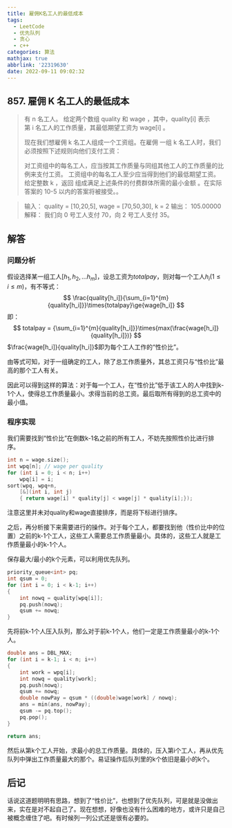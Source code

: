 ```yaml
---
title: 雇佣K名工人的最低成本
tags:
  - LeetCode
  - 优先队列
  - 贪心
  - c++
categories: 算法
mathjax: true
abbrlink: '22319630'
date: 2022-09-11 09:02:32
---
```

## 857. 雇佣 K 名工人的最低成本
> 有 n 名工人。 给定两个数组 quality 和 wage ，其中，quality[i] 表示第 i 名工人的工作质量，其最低期望工资为 wage[i] 。
>
> 现在我们想雇佣 k 名工人组成一个工资组。在雇佣 一组 k 名工人时，我们必须按照下述规则向他们支付工资：
>
> 对工资组中的每名工人，应当按其工作质量与同组其他工人的工作质量的比例来支付工资。
> 工资组中的每名工人至少应当得到他们的最低期望工资。
> 给定整数 k ，返回 组成满足上述条件的付费群体所需的最小金额 。在实际答案的 10-5 以内的答案将被接受。。

>输入： quality = [10,20,5], wage = [70,50,30], k = 2
>输出： 105.00000
>解释： 我们向 0 号工人支付 70，向 2 号工人支付 35。

## 解答
### 问题分析
假设选择某一组工人$[h_1, h_2,...h_m]$，设总工资为$totalpay$，则对每一个工人$h_i({1}\le{i}\le{m})$，有不等式：
$$
\frac{quality[h_i]}{\sum_{i=1}^{m}{quality[h_i]}}\times{totalpay}\ge{wage[h_i]}
$$
即：
$$
    totalpay = {\sum_{i=1}^{m}{quality[h_i]}}\times{max(\frac{wage[h_i]}{quality[h_i]})}
$$
$\frac{wage[h_i]}{quality[h_i]}$即为每个工人工作的“性价比”。

由等式可知，对于一组确定的工人，除了总工作质量外，其总工资只与“性价比”最高的那个工人有关。

因此可以得到这样的算法：对于每一个工人，在“性价比”低于该工人的人中找到k-1个人，使得总工作质量最小。求得当前的总工资。最后取所有得到的总工资中的最小值。

### 程序实现
我们需要找到“性价比”在倒数k-1名之前的所有工人，不妨先按照性价比进行排序。
``` c++
int n = wage.size();
int wpq[n]; // wage per quality
for (int i = 0; i < n; i++)
    wpq[i] = i;
sort(wpq, wpq+n,
    [&](int i, int j)
    { return wage[i] * quality[j] < wage[j] * quality[i];});
```
注意这里并未对quality和wage直接排序，而是将下标进行排序。

之后，再分析接下来需要进行的操作。对于每个工人，都要找到他（性价比中的位置）之前的k-1个工人，这些工人需要总工作质量最小。具体的，这些工人就是工作质量最小的k-1个人。

保存最大/最小的k个元素，可以利用优先队列。
``` c++
priority_queue<int> pq;
int qsum = 0;
for (int i = 0; i < k-1; i++)
{
    int nowq = quality[wpq[i]];
    pq.push(nowq);
    qsum += nowq;
}
```
先将前k-1个人压入队列，那么对于前k-1个人，他们一定是工作质量最小的k-1个人。
``` c++
double ans = DBL_MAX; 
for (int i = k-1; i < n; i++)
{
    int work = wpq[i];
    int nowq = quality[work];
    pq.push(nowq);
    qsum += nowq;
    double nowPay = qsum * ((double)wage[work] / nowq);
    ans = min(ans, nowPay);
    qsum -= pq.top();
    pq.pop();
}

return ans;
```
然后从第k个工人开始，求最小的总工作质量。具体的，压入第i个工人，再从优先队列中弹出工作质量最大的那个。易证操作后队列里的k个依旧是最小的k个。

## 后记
话说这道题明明有思路，想到了“性价比”，也想到了优先队列，可是就是没做出来，实在是对不起自己了。现在想想，好像也没有什么困难的地方，或许只是自己被概念缠住了吧。有时候列一列公式还是很有必要的。